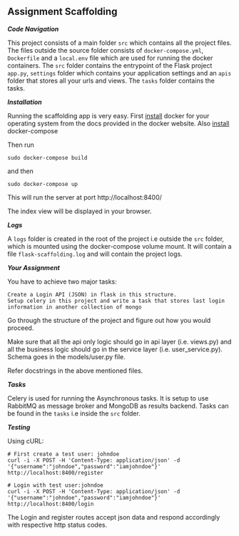## Assignment Scaffolding

***Code Navigation***

This project consists of a main folder `src` which contains all the project files. The files outside the source folder consists of `docker-compose.yml`, `Dockerfile` and a `local.env` file which are used for running the docker containers. The `src` folder contains the entrypoint of the Flask project `app.py`, `settings` folder which contains your application settings and an `apis` folder that stores all your urls and views. The `tasks` folder contains the tasks.

***Installation***

Running the scaffolding app is very easy. First [install](https://docs.docker.com/install/) docker for your operating system from the docs provided in the docker website. Also [install](https://docs.docker.com/compose/install/) docker-compose

Then run

    sudo docker-compose build
and then

    sudo docker-compose up
This will run the server at port http://localhost:8400/

The index view will be displayed in your browser.

***Logs***

A `logs` folder is created in the root of the project i.e outside the `src` folder, which is mounted using the docker-compose volume mount. It will contain a file `flask-scaffolding.log` and will contain the project logs.

***Your Assignment***

You have to achieve two major tasks:

    Create a Login API (JSON) in flask in this structure.
    Setup celery in this project and write a task that stores last login information in another collection of mongo

Go through the structure of the project and figure out how you would proceed.

Make sure that all the api only logic should go in api layer (i.e. views.py) and all the business logic should go in the service layer (i.e. user_service.py).
Schema goes in the models/user.py file.

Refer docstrings in the above mentioned files.

***Tasks***

Celery is used for running the Asynchronous tasks. It is setup to use RabbitMQ as message broker and MongoDB as results backend. Tasks can be found in the `tasks` i.e inside the `src` folder.

***Testing***

Using cURL:

    # First create a test user: johndoe
    curl -i -X POST -H 'Content-Type: application/json' -d '{"username":"johndoe","password":"iamjohndoe"}' http://localhost:8400/register

    # Login with test user:johndoe
    curl -i -X POST -H 'Content-Type: application/json' -d '{"username":"johndoe","password":"iamjohndoe"}' http://localhost:8400/login

The Login and register routes accept json data and respond accordingly with respective http status codes.
